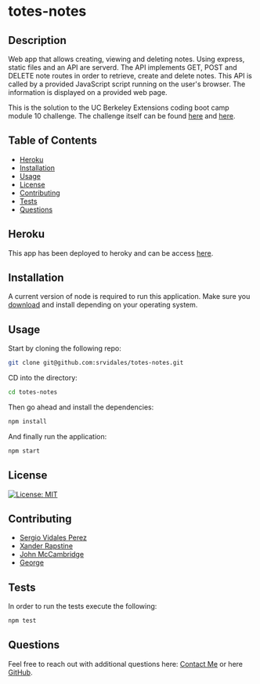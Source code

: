 # totes-notes
  
## Description
Web app that allows creating, viewing and deleting notes.
Using express, static files and an API are serverd.
The API implements GET, POST and DELETE note routes in order to retrieve, create and delete notes.
This API is called by a provided JavaScript script running on the user's browser.
The information is displayed on a provided web page.

This is the solution to the UC Berkeley Extensions coding boot camp module 10 challenge.
The challenge itself can be
found [here](https://bootcampspot.instructure.com/courses/3826/assignments/57111?module_item_id=1006442)
and [here](https://git.bootcampcontent.com/University-of-California---Berkeley/UCB-VIRT-FSF-PT-06-2023-U-LOLC/-/tree/main/11-Express/02-Challenge).

## Table of Contents
- [Heroku](#heroku)
- [Installation](#installation)
- [Usage](#usage)
- [License](#license)
- [Contributing](#contributing)
- [Tests](#tests)
- [Questions](#questions)

## Heroku
This app has been deployed to heroky and can be access [here](https://totes-notes-316cadeae7ce.herokuapp.com/).

## Installation
A current version of node is required to run this application. Make sure you [download](https://nodejs.org/en/download) and install depending on your operating system.

## Usage
Start by cloning the following repo:
```bash
git clone git@github.com:srvidales/totes-notes.git
```

CD into the directory:
```bash
cd totes-notes
```

Then go ahead and install the dependencies:
```bash
npm install
```

And finally run the application:
```bash
npm start
```

## License
[![License: MIT](https://img.shields.io/badge/License-MIT-yellow.svg)](https://opensource.org/licenses/MIT)

## Contributing
- [Sergio Vidales Perez](mailto://srvidales@gmail.com)
- [Xander Rapstine](mailto://xanderrapstine@gmail.com)
- [John McCambridge](mailto://jmccamb@gmail.com)
- [George](mail://gcyoo@ucla.edu)

## Tests
In order to run the tests execute the following:
```bash
npm test
```

## Questions
Feel free to reach out with additional questions here: [Contact Me](mailto://srvidales@gmail.com) or here [GitHub](https://github.com/srvidales).
